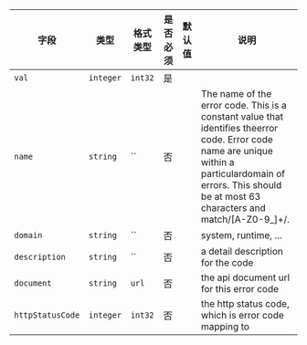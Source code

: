 | 字段 | 类型 | 格式类型 | 是否必须 | 默认值 | 说明 |
|---|---|---|---|---|---|
| `val` | `integer` | `int32` | 是 |  |  |
| `name` | `string` | `` | 否 |  | The name of the error code. This is a constant value that identifies theerror code. Error code name are unique within a particulardomain of errors. This should be at most 63 characters and match/[A-Z0-9_]+/. |
| `domain` | `string` | `` | 否 |  | system, runtime, ... |
| `description` | `string` | `` | 否 |  | a detail description for the code |
| `document` | `string` | `url` | 否 |  | the api document url for this error code |
| `httpStatusCode` | `integer` | `int32` | 否 |  | the http status code, which is error code mapping to |
